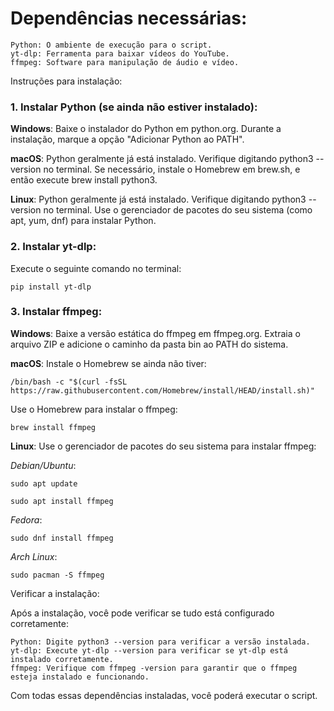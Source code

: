 # Dependências necessárias:

    Python: O ambiente de execução para o script.
    yt-dlp: Ferramenta para baixar vídeos do YouTube.
    ffmpeg: Software para manipulação de áudio e vídeo.

Instruções para instalação:
### 1. Instalar Python (se ainda não estiver instalado):

**Windows**:
        Baixe o instalador do Python em python.org.
        Durante a instalação, marque a opção "Adicionar Python ao PATH".

**macOS**:
        Python geralmente já está instalado. Verifique digitando python3 --version no terminal.
        Se necessário, instale o Homebrew em brew.sh, e então execute brew install python3.

**Linux**:
        Python geralmente já está instalado. Verifique digitando python3 --version no terminal.
        Use o gerenciador de pacotes do seu sistema (como apt, yum, dnf) para instalar Python.

### 2. Instalar yt-dlp:

Execute o seguinte comando no terminal:

```pip install yt-dlp```

### 3. Instalar ffmpeg:

**Windows**:
        Baixe a versão estática do ffmpeg em ffmpeg.org.
        Extraia o arquivo ZIP e adicione o caminho da pasta bin ao PATH do sistema.

**macOS**:
    Instale o Homebrew se ainda não tiver:
    
    /bin/bash -c "$(curl -fsSL https://raw.githubusercontent.com/Homebrew/install/HEAD/install.sh)"

Use o Homebrew para instalar o ffmpeg:

    brew install ffmpeg

**Linux**: Use o gerenciador de pacotes do seu sistema para instalar ffmpeg:
        
*Debian/Ubuntu*:

```sudo apt update```

```sudo apt install ffmpeg```


*Fedora*:

```sudo dnf install ffmpeg```

*Arch Linux*:

```sudo pacman -S ffmpeg```

Verificar a instalação:

Após a instalação, você pode verificar se tudo está configurado corretamente:

    Python: Digite python3 --version para verificar a versão instalada.
    yt-dlp: Execute yt-dlp --version para verificar se yt-dlp está instalado corretamente.
    ffmpeg: Verifique com ffmpeg -version para garantir que o ffmpeg esteja instalado e funcionando.

Com todas essas dependências instaladas, você poderá executar o script.
